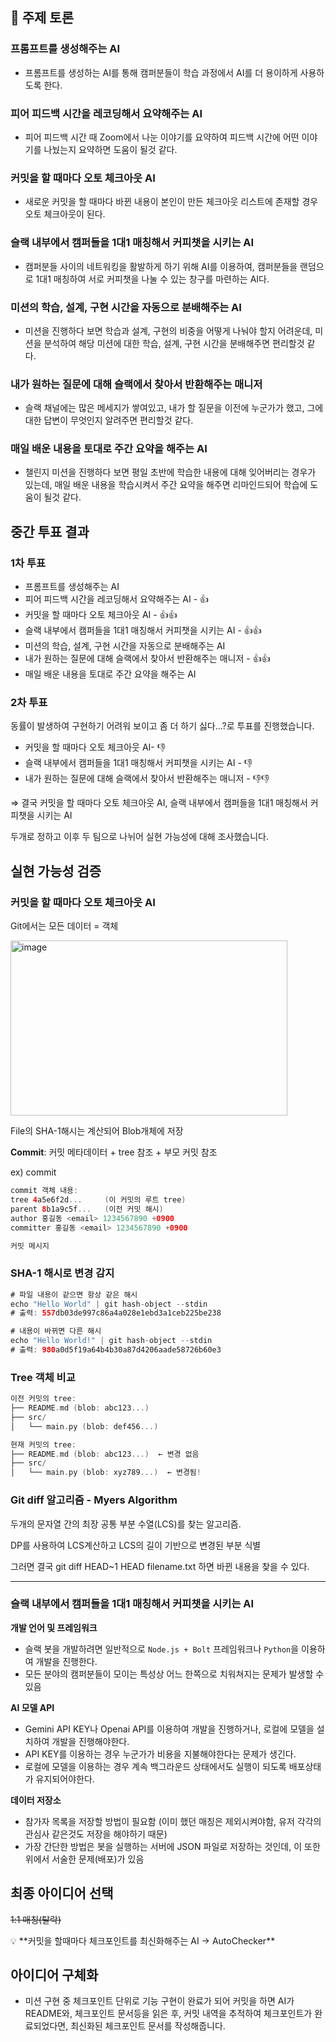 ## 🧠 주제 토론

### 프롬프트를 생성해주는 AI

- 프롬프트를 생성하는 AI를 통해 캠퍼분들이 학습 과정에서 AI를 더 용이하게 사용하도록 한다.

### 피어 피드백 시간을 레코딩해서 요약해주는 AI

- 피어 피드백 시간 때 Zoom에서 나눈 이야기를 요약하여 피드백 시간에 어떤 이야기를 나눴는지 요약하면 도움이 될것 같다.

### 커밋을 할 때마다 오토 체크아웃 AI

- 새로운 커밋을 할 때마다 바뀐 내용이 본인이 만든 체크아웃 리스트에 존재할 경우 오토 체크아웃이 된다.

### 슬랙 내부에서 캠퍼들을 1대1 매칭해서 커피챗을 시키는 AI

- 캠퍼분들 사이의 네트워킹을 활발하게 하기 위해 AI를 이용하여, 캠퍼분들을 랜덤으로 1대1 매칭하여 서로 커피챗을 나눌 수 있는 창구를 마련하는 AI다.

### 미션의 학습, 설계, 구현 시간을 자동으로 분배해주는 AI

- 미션을 진행하다 보면 학습과 설계, 구현의 비중을 어떻게 나눠야 할지 어려운데, 미션을 분석하여 해당 미션에 대한 학습, 설계, 구현 시간을 분배해주면 편리할것 같다.

### 내가 원하는 질문에 대해 슬랙에서 찾아서 반환해주는 매니저

- 슬랙 채널에는 많은 메세지가 쌓여있고, 내가 할 질문을 이전에 누군가가 했고, 그에 대한 답변이 무엇인지 알려주면 편리할것 같다.

### 매일 배운 내용을 토대로 주간 요약을 해주는 AI

- 챌린지 미션을 진행하다 보면 평일 초반에 학습한 내용에 대해 잊어버리는 경우가 있는데, 매일 배운 내용을 학습시켜서 주간 요약을 해주면 리마인드되어 학습에 도움이 될것 같다.

## 중간 투표 결과

### 1차 투표

- 프롬프트를 생성해주는 AI
- 피어 피드백 시간을 레코딩해서 요약해주는 AI - 👍
- 커밋을 할 때마다 오토 체크아웃 AI - 👍👍
- 슬랙 내부에서 캠퍼들을 1대1 매칭해서 커피챗을 시키는 AI - 👍👍
- 미션의 학습, 설계, 구현 시간을 자동으로 분배해주는 AI
- 내가 원하는 질문에 대해 슬랙에서 찾아서 반환해주는 매니저 - 👍👍
- 매일 배운 내용을 토대로 주간 요약을 해주는 AI

### 2차 투표

동률이 발생하여 구현하기 어려워 보이고 좀 더 하기 싫다…?로 투표를 진행했습니다. 

- 커밋을 할 때마다 오토 체크아웃 AI- 👎
- 슬랙 내부에서 캠퍼들을 1대1 매칭해서 커피챗을 시키는 AI -  👎
- 내가 원하는 질문에 대해 슬랙에서 찾아서 반환해주는 매니저 - 👎👎

⇒ 결국 커밋을 할 때마다 오토 체크아웃 AI, 슬랙 내부에서 캠퍼들을 1대1 매칭해서 커피챗을 시키는 AI 

두개로 정하고 이후 두 팀으로 나뉘어 실현 가능성에 대해 조사했습니다. 

## 실현 가능성 검증

### 커밋을 할 때마다 오토 체크아웃 AI

Git에서는 모든 데이터 = 객체

<img width="443" height="280" alt="image" src="https://github.com/user-attachments/assets/58b80504-9d28-4c6b-9b63-37a0f57a6126" />


File의 SHA-1해시는 계산되어 Blob개체에 저장

**Commit**: 커밋 메타데이터 + tree 참조 + 부모 커밋 참조

ex) commit

```swift
commit 객체 내용:
tree 4a5e6f2d...     (이 커밋의 루트 tree)
parent 8b1a9c5f...   (이전 커밋 해시)
author 홍길동 <email> 1234567890 +0900
committer 홍길동 <email> 1234567890 +0900

커밋 메시지
```

### SHA-1 해시로 변경 감지

```swift
# 파일 내용이 같으면 항상 같은 해시
echo "Hello World" | git hash-object --stdin
# 출력: 557db03de997c86a4a028e1ebd3a1ceb225be238

# 내용이 바뀌면 다른 해시
echo "Hello World!" | git hash-object --stdin  
# 출력: 980a0d5f19a64b4b30a87d4206aade58726b60e3
```

### Tree 객체 비교

```swift
이전 커밋의 tree:
├── README.md (blob: abc123...)
├── src/
│   └── main.py (blob: def456...)

현재 커밋의 tree:
├── README.md (blob: abc123...)  ← 변경 없음
├── src/
│   └── main.py (blob: xyz789...)  ← 변경됨!
```

### Git diff 알고리즘 - **Myers Algorithm**

두개의 문자열 간의 최장 공통 부분 수열(LCS)를 찾는 알고리즘.

DP를 사용하여 LCS계산하고 LCS의 길이 기반으로 변경된 부분 식별

그러면 결국 git diff HEAD~1 HEAD filename.txt 하면 바뀐 내용을 찾을 수 있다.

---

### 슬랙 내부에서 캠퍼들을 1대1 매칭해서 커피챗을 시키는 AI

**개발 언어 및 프레임워크**

- 슬랙 봇을 개발하려면 일반적으로 `Node.js + Bolt` 프레임워크나 `Python`을 이용하여 개발을 진행한다.
- 모든 분야의 캠퍼분들이 모이는 특성상 어느 한쪽으로 치워쳐지는 문제가 발생할 수 있음

**AI 모델 API**

- Gemini API KEY나 Openai API를 이용하여 개발을 진행하거나, 로컬에 모델을 설치하여 개발을 진행해야한다.
- API KEY를 이용하는 경우 누군가가 비용을 지불해야한다는 문제가 생긴다.
- 로컬에 모델을 이용하는 경우 계속 백그라운드 상태에서도 실행이 되도록 배포상태가 유지되어야한다.

 

**데이터 저장소**

- 참가자 목록을 저장할 방법이 필요함 (이미 했던 매칭은 제외시켜야함, 유저 각각의 관심사 같은것도 저장을 해야하기 때문)
- 가장 간단한 방법은 봇을 실행하는 서버에 JSON 파일로 저장하는 것인데, 이 또한 위에서 서술한 문제(배포)가 있음

## 최종 아이디어 선택

~~1:1 매칭(탈락)~~

<aside>
💡 **커밋을 할때마다 체크포인트를 최신화해주는 AI → AutoChecker**
</aside>

## 아이디어 구체화

- 미션 구현 중 체크포인트 단위로 기능 구현이 완료가 되어 커밋을 하면 AI가 README와, 체크포인트 문서등을 읽은 후, 커밋 내역을 추적하여 체크포인트가 완료되었다면, 최신화된 체크포인트 문서를 작성해줍니다.
